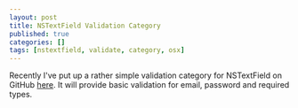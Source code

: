 ```yaml
---
layout: post
title: NSTextField Validation Category
published: true
categories: []
tags: [nstextfield, validate, category, osx]
---
```

Recently I've put up a rather simple validation category for NSTextField on GitHub [here](https://github.com/shaydesdsgn/SDF-NSTextField-Validation). It will provide basic validation for email, password and required types.

